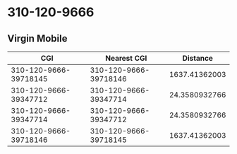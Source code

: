 # 310-120-9666
## Virgin Mobile


| CGI | Nearest CGI | Distance |
|-----|-------------|----------|
| 310-120-9666-39718145 | 310-120-9666-39718146 | 1637.41362003 |
| 310-120-9666-39347712 | 310-120-9666-39347714 | 24.3580932766 |
| 310-120-9666-39347714 | 310-120-9666-39347712 | 24.3580932766 |
| 310-120-9666-39718146 | 310-120-9666-39718145 | 1637.41362003 |
